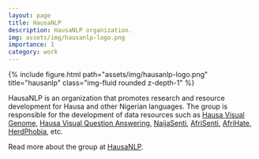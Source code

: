 ```yaml
---
layout: page
title: HausaNLP
description: HausaNLP organization.
img: assets/img/hausanlp-logo.png
importance: 1
category: work
---
```


<div class="row justify-content-sm-center">
    <div class="col-sm-12 mt-3 mt-md-0">
        {% include figure.html path="assets/img/hausanlp-logo.png" title="hausanlp" class="img-fluid rounded z-depth-1" %}
    </div>
</div>

HausaNLP is an organization that promotes research and resource development for Hausa and other Nigerian languages. The group is responsible for the development of data resources such as [Hausa Visual Genome](https://aclanthology.org/2022.lrec-1.694), [Hausa Visual Question Answering](https://aclanthology.org/2023.findings-acl.646), [NaijaSenti](https://aclanthology.org/2022.lrec-1.63), [AfriSenti](https://arxiv.org/abs/2302.08956), [AfriHate](https://github.com/AfriHate/AfriHate), [HerdPhobia](https://arxiv.org/abs/2211.15262), etc.

Read more about the group at <a href="https://github.com/hausanlp">HausaNLP</a>.